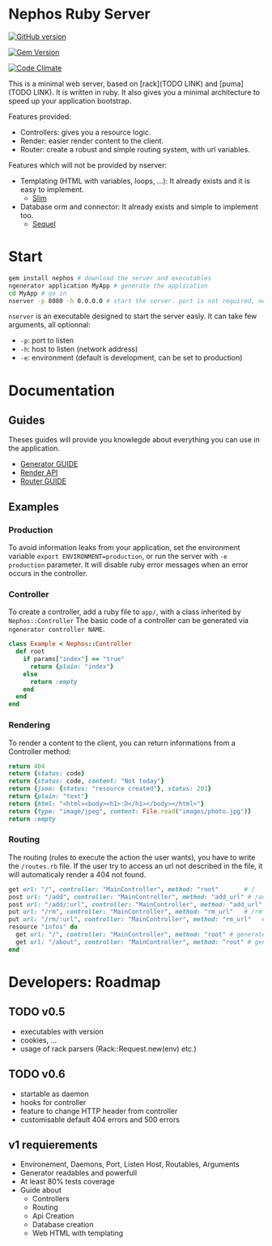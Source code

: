 # Nephos Ruby Server

[![GitHub version](https://badge.fury.io/gh/pouleta%2FNephosRubyServer.svg)](http://badge.fury.io/gh/pouleta%2FNephosRubyServer)

[![Gem Version](https://badge.fury.io/rb/nserver.svg)](http://badge.fury.io/rb/nserver)

[![Code Climate](https://codeclimate.com/github/pouleta/NephosRubyServer/badges/gpa.svg)](https://codeclimate.com/github/pouleta/NephosRubyServer)

This is a minimal web server, based on [rack](TODO LINK) and [puma](TODO LINK).
It is written in ruby. It also gives you a minimal architecture
to speed up your application bootstrap.

Features provided:

- Controllers: gives you a resource logic.
- Render: easier render content to the client.
- Router: create a robust and simple routing system, with url variables.

Features which will not be provided by nserver:

- Templating (HTML with variables, loops, ...): It already exists and it is easy to implement.
  - [Slim](DOCUMENTATION/TEMPLATING/SLIM.md)
- Database orm and connector: It already exists and simple to implement too.
  - [Sequel](DOCUMENTATION/DATABASE/SEQUEL.md)

# Start

```sh
gem install nephos # download the server and executables
ngenerator application MyApp # generate the application
cd MyApp # go in
nserver -p 8080 -h 0.0.0.0 # start the server. port is not required, neither host
```

``nserver`` is an executable designed to start the server easly. It can take few arguments, all optionnal:

- ``-p``: port to listen
- ``-h``: host to listen (network address)
- ``-e``: environment (default is development, can be set to production)


# Documentation

## Guides

Theses guides will provide you knowlegde about everything you can use in the application.

- [Generator GUIDE](DOCUMENTATION/GUIDE_GENERATOR.md)
- [Render API](DOCUMENTATION/API_RENDER.md)
- [Router GUIDE](DOCUMENTATION/GUIDE_ROUTER.md)

## Examples

### Production

To avoid information leaks from your application, set the environment variable ``export ENVIRONMENT=production``,
or run the server with ``-e production`` parameter.
It will disable ruby error messages when an error occurs in the controller.

### Controller

To create a controller, add a ruby file to ``app/``, with a class inherited by ``Nephos::Controller``
The basic code of a controller can be generated via ``ngenerator controller NAME``.

```ruby
class Example < Nephos::Controller
  def root
    if params["index"] == "true"
      return {plain: "index"}
    else
	  return :empty
	end
  end
end
```

### Rendering

To render a content to the client, you can return informations from a Controller method:

```ruby
return 404
return {status: code}
return {status: code, content: "Not today"}
return {json: {status: "resource created"}, status: 201}
return {plain: "text"}
return {html: "<html><body><h1>:D</h1></body></html>"}
return {type: "image/jpeg", content: File.read("images/photo.jpg")}
return :empty
```

### Routing

The routing (rules to execute the action the user wants), you have to write the ``/routes.rb`` file.
If the user try to access an url not described in the file, it will automaticaly render a 404 not found.

```ruby
get url: "/", controller: "MainController", method: "root"       # /
post url: "/add", controller: "MainController", method: "add_url" # /add
post url: "/add/:url", controller: "MainController", method: "add_url" # /add with parameter :url
put url: "/rm", controller: "MainController", method: "rm_url"   # /rm
put url: "/rm/:url", controller: "MainController", method: "rm_url"   # /rm with parameter :url
resource "infos" do
  get url: "/", controller: "MainController", method: "root" # generate /infos
  get url: "/about", controller: "MainController", method: "root" # generate /infos/about
end
```


# Developers: Roadmap

## TODO v0.5
- executables with version
- cookies, ...
- usage of rack parsers (Rack::Request.new(env) etc.)

## TODO v0.6
- startable as daemon
- hooks for controller
- feature to change HTTP header from controller
- customisable default 404 errors and 500 errors

## v1 requierements
- Environement, Daemons, Port, Listen Host, Routables, Arguments
- Generator readables and powerfull
- At least 80% tests coverage
- Guide about
  - Controllers
  - Routing
  - Api Creation
  - Database creation
  - Web HTML with templating
